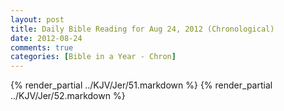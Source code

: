 ```yaml
---
layout: post
title: Daily Bible Reading for Aug 24, 2012 (Chronological)
date: 2012-08-24
comments: true
categories: [Bible in a Year - Chron]
---
```

{% render_partial ../KJV/Jer/51.markdown %}
{% render_partial ../KJV/Jer/52.markdown %}
